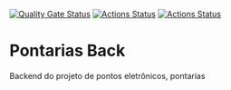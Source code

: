 [![Quality Gate Status](https://sonarcloud.io/api/project_badges/measure?project=victorfconti_pontarias-back&metric=alert_status)](https://sonarcloud.io/dashboard?id=victorfconti_pontarias-back)
[![Actions Status](https://github.com/victorfconti/pontarias-back/workflows/Node%20CI/badge.svg)](https://github.com/{owner}/{repo}/actions)
[![Actions Status](https://github.com/victorfconti/pontarias-back/workflows/EsLint/badge.svg)](https://github.com/{owner}/{repo}/actions)

# Pontarias Back

Backend do projeto de pontos eletrônicos, pontarias
